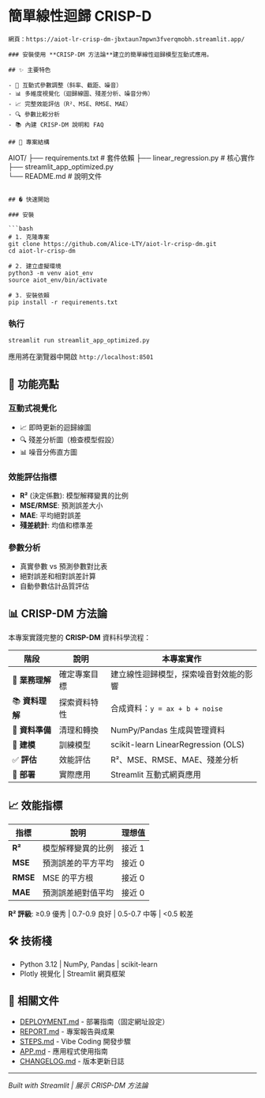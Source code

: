 # 簡單線性迴歸 CRISP-D
```
網頁：https://aiot-lr-crisp-dm-jbxtaun7mpwn3fverqmobh.streamlit.app/

### 安裝使用 **CRISP-DM 方法論**建立的簡單線性迴歸模型互動式應用。

## ✨ 主要特色

- 🎯 互動式參數調整（斜率、截距、噪音）
- 📊 多維度視覺化（迴歸線圖、殘差分析、噪音分佈）
- 📈 完整效能評估（R²、MSE、RMSE、MAE）
- 🔍 參數比較分析
- 📚 內建 CRISP-DM 說明和 FAQ

## 📁 專案結構

```
AIOT/
├── requirements.txt              # 套件依賴
├── linear_regression.py          # 核心實作
├── streamlit_app_optimized.py    
└── README.md                     # 說明文件
```

## � 快速開始

### 安裝

```bash
# 1. 克隆專案
git clone https://github.com/Alice-LTY/aiot-lr-crisp-dm.git
cd aiot-lr-crisp-dm

# 2. 建立虛擬環境
python3 -m venv aiot_env
source aiot_env/bin/activate

# 3. 安裝依賴
pip install -r requirements.txt
```

### 執行

```bash
streamlit run streamlit_app_optimized.py
```

應用將在瀏覽器中開啟 `http://localhost:8501`

## 🎨 功能亮點

### 互動式視覺化
- 📈 即時更新的迴歸線圖
- 🔍 殘差分析圖（檢查模型假設）
- 📊 噪音分佈直方圖

### 效能評估指標
- **R²** (決定係數): 模型解釋變異的比例
- **MSE/RMSE**: 預測誤差大小
- **MAE**: 平均絕對誤差
- **殘差統計**: 均值和標準差

### 參數分析
- 真實參數 vs 預測參數對比表
- 絕對誤差和相對誤差計算
- 自動參數估計品質評估

## 📊 CRISP-DM 方法論

本專案實踐完整的 **CRISP-DM** 資料科學流程：

| 階段 | 說明 | 本專案實作 |
|-----|------|-----------|
| 🎯 **業務理解** | 確定專案目標 | 建立線性迴歸模型，探索噪音對效能的影響 |
| 📚 **資料理解** | 探索資料特性 | 合成資料：`y = ax + b + noise` |
| 🔧 **資料準備** | 清理和轉換 | NumPy/Pandas 生成與管理資料 |
| 🤖 **建模** | 訓練模型 | scikit-learn LinearRegression (OLS) |
| ✅ **評估** | 效能評估 | R²、MSE、RMSE、MAE、殘差分析 |
| 🚀 **部署** | 實際應用 | Streamlit 互動式網頁應用 |

## 📈 效能指標

| 指標 | 說明 | 理想值 |
|------|------|--------|
| **R²** | 模型解釋變異的比例 | 接近 1 |
| **MSE** | 預測誤差的平方平均 | 接近 0 |
| **RMSE** | MSE 的平方根 | 接近 0 |
| **MAE** | 預測誤差絕對值平均 | 接近 0 |

**R² 評級**: ≥0.9 優秀 | 0.7-0.9 良好 | 0.5-0.7 中等 | <0.5 較差

## 🛠️ 技術棧

- Python 3.12 | NumPy, Pandas | scikit-learn
- Plotly 視覺化 | Streamlit 網頁框架

## 📝 相關文件

- [DEPLOYMENT.md](DEPLOYMENT.md) - 部署指南（固定網址設定）
- [REPORT.md](REPORT.md) - 專案報告與成果
- [STEPS.md](STEPS.md) - Vibe Coding 開發步驟
- [APP.md](APP.md) - 應用程式使用指南
- [CHANGELOG.md](CHANGELOG.md) - 版本更新日誌
---
*Built with Streamlit | 展示 CRISP-DM 方法論*
